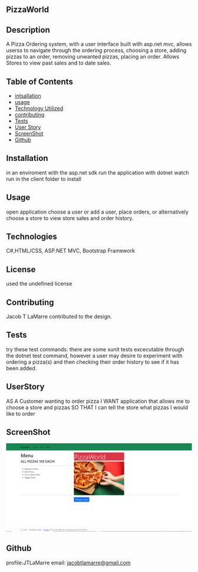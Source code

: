 ## PizzaWorld

 ## Description
 A Pizza Ordering system, with a user interface built  with asp.net mvc, allows userss to navigate through the ordering process, choosing a store, adding pizzas to an order, removing unwanted pizzas, placing an order. Allows Stores to view past sales and to date sales.

## Table of Contents
* [intsallation](#Installation)
* [usage](#Usage)
* [Technology Utilized](#Technologies)
* [contributing](#Contributing)
* [Tests](#Tests)
* [User Story](#UserStory)
* [ScreenShot](#ScreenShot)
* [Github](#Github)

## Installation
in an enviroment with the asp.net sdk run the application with dotnet watch run in the client folder to install

## Usage
open application choose a user or add a user, place orders, or alternatively choose a store to view store sales and order history. 

## Technologies
C#,HTML/CSS, ASP.NET MVC, Bootstrap Framework

## License
used the undefined license

## Contributing
Jacob T LaMarre contributed to the design.

## Tests
try these test commands: there are some xunit tests excecutable through the dotnet test command, however a user may desire to experiment with ordering a pizza(s) and then checking their order history to see if it has been added. 

## UserStory
AS A Customer wanting to order pizza
I WANT application that allows me to choose a store and pizzas
SO THAT I can tell the store what pizzas I would like to order

## ScreenShot

![Screenshot](./Capture1.PNG)
## Github
profile:JTLaMarre
email: jacobtlamarre@gmail.com